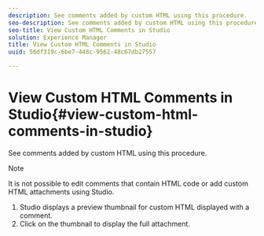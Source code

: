```yaml
---
description: See comments added by custom HTML using this procedure.
seo-description: See comments added by custom HTML using this procedure.
seo-title: View Custom HTML Comments in Studio
solution: Experience Manager
title: View Custom HTML Comments in Studio
uuid: 56df319c-6be7-448c-9562-48c67db27557

---
```


# View Custom HTML Comments in Studio{#view-custom-html-comments-in-studio}

See comments added by custom HTML using this procedure.

>[!NOTE]
>
>It is not possible to edit comments that contain HTML code or add custom HTML attachments using Studio.

1. Studio displays a preview thumbnail for custom HTML displayed with a comment.
1. Click on the thumbnail to display the full attachment.
